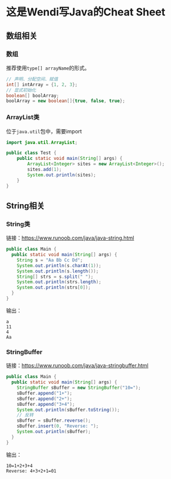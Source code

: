# 这是Wendi写Java的Cheat Sheet

## 数组相关
### 数组
推荐使用``type[] arrayName``的形式。
```java
// 声明、分配空间、赋值
int[] intArray = {1, 2, 3};
// 显式初始化
boolean[] boolArray;
boolArray = new boolean[]{true, false, true};
```

### ArrayList类
位于``java.util``包中，需要import
```java
import java.util.ArrayList;

public class Test {
    public static void main(String[] args) {
        ArrayList<Integer> sites = new ArrayList<Integer>();
        sites.add(1);
        System.out.println(sites);
    }
}
```

## String相关
### String类
链接：https://www.runoob.com/java/java-string.html

```java
public class Main {
  public static void main(String[] args) {
    String s = "Aa Bb Cc Dd";
    System.out.println(s.charAt(1));
    System.out.println(s.length());
    String[] strs = s.split(" ");
    System.out.println(strs.length);
    System.out.println(strs[0]);
  }
}
```

输出：
```
a
11
4
Aa
```
### StringBuffer
链接：https://www.runoob.com/java/java-stringbuffer.html

```java
public class Main {
  public static void main(String[] args) {
    StringBuffer sBuffer = new StringBuffer("10=");
    sBuffer.append("1+");
    sBuffer.append("2+");
    sBuffer.append("3+4");
    System.out.println(sBuffer.toString());  
    // 反转
    sBuffer = sBuffer.reverse();
    sBuffer.insert(0, "Reverse: ");
    System.out.println(sBuffer);
  }
}
```

输出：
```
10=1+2+3+4
Reverse: 4+3+2+1=01
```